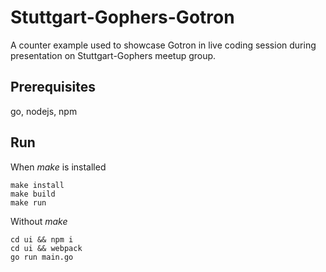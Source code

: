 # Stuttgart-Gophers-Gotron

A counter example used to showcase Gotron in  live coding session
during presentation on Stuttgart-Gophers meetup group.

## Prerequisites
go, nodejs, npm

## Run 
When *make* is installed
```
make install 
make build
make run
```

Without *make*
```
cd ui && npm i
cd ui && webpack
go run main.go
```